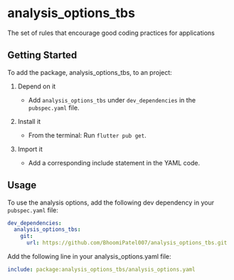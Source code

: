 # analysis_options_tbs
The set of rules that encourage good coding practices for applications

## Getting Started

To add the package, analysis_options_tbs, to an project:

1. Depend on it
   - Add `analysis_options_tbs` under `dev_dependencies` in the `pubspec.yaml` file.

2. Install it
   - From the terminal: Run `flutter pub get`.

3. Import it
   - Add a corresponding include statement in the YAML code.

## Usage

To use the analysis options, add the following dev dependency in your `pubspec.yaml` file:

```yaml
dev_dependencies:
  analysis_options_tbs: 
    git:
      url: https://github.com/BhoomiPatel007/analysis_options_tbs.git
```


Add the following line in your analysis_options.yaml file:

```yaml
include: package:analysis_options_tbs/analysis_options.yaml
```
